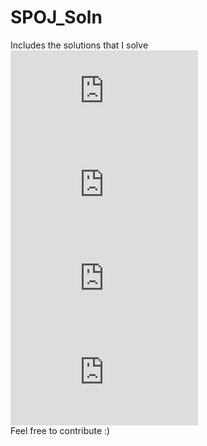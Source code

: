 # SPOJ_Soln
Includes the solutions that I solve  
[![NAKANJ-bfs](https://github.com/sreejithsankar55/SPOJ_Soln/blob/master/NAKANJ.cpp)](https://github.com/sreejithsankar55/SPOJ_Soln/blob/master/NAKANJ.cpp)  
[![ELEVTRBL-bfs](https://github.com/sreejithsankar55/SPOJ_Soln/blob/master/ELEVTRBL.cpp)](https://github.com/sreejithsankar55/SPOJ_Soln/blob/master/ELEVTRBL.cpp)  
[![COINS-dp](https://github.com/sreejithsankar55/SPOJ_Soln/blob/master/COINS.cpp)](https://github.com/sreejithsankar55/SPOJ_Soln/blob/master/COINS.cpp)  
[![PALIN-ad-hoc-1](https://github.com/sreejithsankar55/SPOJ_Soln/blob/master/PALIN.cpp)](https://github.com/sreejithsankar55/SPOJ_Soln/blob/master/PALIN.cpp)  
Feel free to contribute :)


